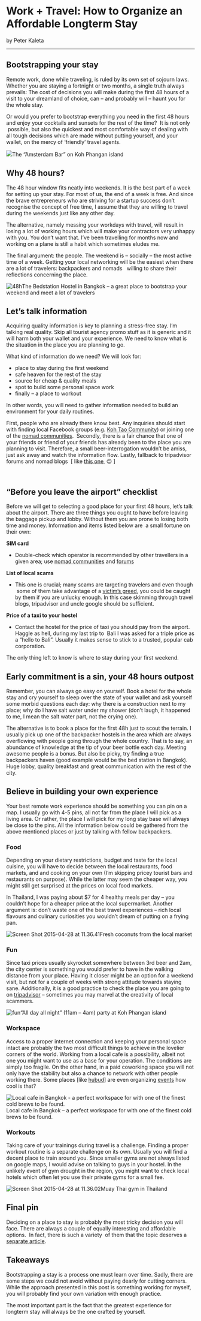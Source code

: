 # Work + Travel: How to Organize an Affordable Longterm Stay

by Peter Kaleta

---

## Bootstrapping your stay

Remote work, done while traveling, is ruled by its own set of sojourn laws. Whether you are staying a fortnight or two months, a single truth always prevails: The cost of decisions you will make during the first 48 hours of a visit to your dreamland of choice, can – and probably will – haunt you for the whole stay.

Or would you prefer to bootstrap everything you need in the first 48 hours and enjoy your cocktails and sunsets for the rest of the time?  It is not only  possible, but also the quickest and most comfortable way of dealing with all tough decisions which are made without putting yourself, and your wallet, on the mercy of ‘friendly’ travel agents.

[![](https://res.cloudinary.com/dukp6c7f7/image/upload/f_auto,fl_lossy,q_auto/s3-ghost/2015/04/Screen-Shot-2015-04-28-at-11.30.21-640x283.png)](https://res.cloudinary.com/dukp6c7f7/image/upload/f_auto,fl_lossy,q_auto/s3-ghost/2015/04/Screen-Shot-2015-04-28-at-11.30.21.png)The “Amsterdam Bar” on Koh Phangan island

## Why 48 hours?

The 48 hour window fits neatly into weekends. It is the best part of a week for setting up your stay. For most of us, the end of a week is free. And since the brave entrepreneurs who are striving for a startup success don’t recognise the concept of free time, I assume that they are willing to travel during the weekends just like any other day.

The alternative, namely messing your workdays with travel, will result in losing a lot of working hours which will make your contractors very unhappy with you. You don’t want that. I’ve been travelling for months now and working on a plane is still a habit which sometimes eludes me.

The final argument: the people. The weekend is – socially – the most active time of a week. Getting your local networking will be the easiest when there are a lot of travelers: backpackers and nomads   willing to share their reflections concerning the place.

![48h](https://res.cloudinary.com/dukp6c7f7/image/upload/f_auto,fl_lossy,q_auto/s3-ghost/2015/04/48h-640x341.png)The Bedstation Hostel in Bangkok – a great place to bootstrap your weekend and meet a lot of travelers

## Let’s talk information

Acquiring quality information is key to planning a stress-free stay. I’m talking real quality. Skip all tourist agency promo stuff as it is generic and it will harm both your wallet and your experience. We need to know what is the situation in the place you are planning to go.

What kind of information do we need? We will look for:

- place to stay during the first weekend
- safe heaven for the rest of the stay
- source for cheap & quality meals
- spot to build some personal space work
- finally – a place to workout

In other words, you will need to gather information needed to build an environment for your daily routines.

First, people who are already there know best. Any inquiries should start with finding local Facebook groups (e.g. [Koh Tao Community](https://www.facebook.com/groups/616813668403897)) or joining one of the [nomad communities](http://hashtagnomads.com/).  Secondly, there is a fair chance that one of your friends or friend of your friends has already been to the place you are planning to visit. Therefore, a small beer-interrogation wouldn’t be amiss, just ask away and watch the information flow. Lastly, fallback to tripadvisor forums and nomad blogs  [ like [this one ](http://nomadpins.com/) 😉 ]

 


## “Before you leave the airport” checklist

Before we will get to selecting a good place for your first 48 hours, let’s talk about the airport. There are three things you ought to have before leaving the baggage pickup and lobby. Without them you are prone to losing both time and money. Information and items listed below are  a small fortune on their own:

**SIM card**

- Double-check which operator is recommended by other travellers in a given area; use [nomad communities](http://hashtagnomads.com/) and [forums](https://nomadforum.io/)

**List of local scams**

- This one is crucial; many scams are targeting travelers and even though  some of them take advantage of a [victim’s greed](http://www.bangkokscams.com/top-10-scams-in-bangkok/), you could be caught by them if you are unlucky enough. In this case skimming through travel blogs, tripadvisor and uncle google should be sufficient.

**Price of a taxi to your hostel**

- Contact the hostel for the price of taxi you should pay from the airport. Haggle as hell, during my last trip to  Bali I was asked for a triple price as a “hello to Bali”. Usually it makes sense to stick to a trusted, popular cab corporation.

The only thing left to know is where to stay during your first weekend.


## Early commitment is a sin, your 48 hours outpost

Remember, you can always go easy on yourself. Book a hotel for the whole stay and cry yourself to sleep over the state of your wallet and ask yourself some morbid questions each day: why there is a construction next to my place; why do I have salt water under my shower (don’t laugh, it happened to me, I mean the salt water part, not the crying one).

The alternative is to book a place for the first 48h just to scout the terrain. I usually pick up one of the backpacker hostels in the area which are always overflowing with people going through the whole country. That is to say, an abundance of knowledge at the tip of your beer bottle each day. Meeting awesome people is a bonus. But also be picky, try finding a true backpackers haven (good example would be the bed station in Bangkok). Huge lobby, quality breakfast and great communication with the rest of the city.


## Believe in building your own experience

Your best remote work experience should be something you can pin on a map. I usually go with 4-5 pins, all not far from the place I will pick as a living area. Or rather, the place I will pick for my long stay base will always be close to the pins. All the information below could be gathered from the above mentioned places or just by talking with fellow backpackers.

### Food

Depending on your dietary restrictions, budget and taste for the local cuisine, you will have to decide between the local restaurants, food markets, and and cooking on your own (I’m skipping pricey tourist bars and restaurants on purpose). While the latter may seem the cheaper way, you might still get surprised at the prices on local food markets.

In Thailand, I was paying about $7 for 4 healthy meals per day – you couldn’t hope for a cheaper price at the local supermarket. Another argument is: don’t waste one of the best travel experiences – rich local flavours and culinary curiosities you wouldn’t dream of putting on a frying pan.

![Screen Shot 2015-04-28 at 11.36.41](https://res.cloudinary.com/dukp6c7f7/image/upload/f_auto,fl_lossy,q_auto/s3-ghost/2015/04/Screen-Shot-2015-04-28-at-11.36.41-640x403.png)Fresh coconuts from the local market

### Fun

Since taxi prices usually skyrocket somewhere between 3rd beer and 2am, the city center is something you would prefer to have in the walking distance from your place. Having it closer might be an option for a weekend visit, but not for a couple of weeks with strong attitude towards staying sane. Additionally, it is a good practice to check the place you are going to on [tripadvisor](http://www.tripadvisor.ca/Travel-g293916-c86695/Bangkok:Thailand:Beware.Of.Touts.Tuk.Tuks.And.Gems.Scams.html) – sometimes you may marvel at the creativity of local scammers.

![fun](https://res.cloudinary.com/dukp6c7f7/image/upload/f_auto,fl_lossy,q_auto/s3-ghost/2015/04/fun-640x366.png)“All day all night” (11am – 4am) party at Koh Phangan island

### Workspace

Access to a proper internet connection and keeping your personal space intact are probably the two most difficult things to achieve in the lovelier corners of the world. Working from a local cafe is a possibility, albeit not one you might want to use as a base for your operation. The conditions are simply too fragile. On the other hand, in a paid coworking space you will not only have the stability but also a chance to network with other people working there. Some places [like [hubud](http://www.hubud.org/)] are even organizing [events](http://www.hubud.org/#whats-fresh) how cool is that?

![Local cafe in Bangkok -  a perfect workspace for  with one of the finest cold brews to be found.](https://res.cloudinary.com/dukp6c7f7/image/upload/f_auto,fl_lossy,q_auto/s3-ghost/2015/04/suk-640x385.png)Local cafe in Bangkok – a perfect workspace for with one of the finest cold brews to be found.

### Workouts

Taking care of your trainings during travel is a challenge. Finding a proper workout routine is a separate challenge on its own. Usually you will find a decent place to train around you. Since smaller gyms are not always listed on google maps, I would advise on talking to guys in your hostel. In the unlikely event of gym drought in the region, you might want to check local hotels which often let you use their private gyms for a small fee.

![Screen Shot 2015-04-28 at 11.36.02](https://res.cloudinary.com/dukp6c7f7/image/upload/f_auto,fl_lossy,q_auto/s3-ghost/2015/04/Screen-Shot-2015-04-28-at-11.36.02-640x384.png)Muay Thai gym in Thailand

## Final pin

Deciding on a place to stay is probably the most tricky decision you will face. There are always a couple of equally interesting and affordable options.  In fact, there is such a variety  of them that the topic deserves a [separate article](http://nomadpins.com/travel-hack-your-dream-villa/).


## Takeaways

Bootstrapping a stay is a process one must learn over time. Sadly, there are some steps we could not avoid without paying dearly for cutting corners. While the approach presented in this post is something working for myself, you will probably find your own variation with enough practice.

The most important part is the fact that the greatest experience for longterm stay will always be the one crafted by yourself.

